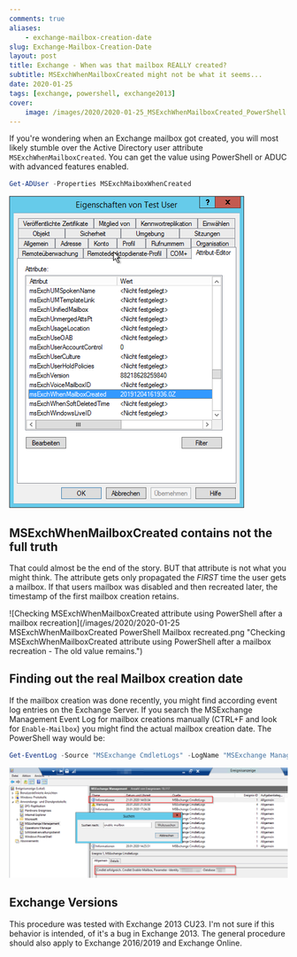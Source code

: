 ```yaml
---
comments: true
aliases:
    - exchange-mailbox-creation-date
slug: Exchange-Mailbox-Creation-Date
layout: post
title: Exchange - When was that mailbox REALLY created?
subtitle: MSExchWhenMailboxCreated might not be what it seems...
date: 2020-01-25
tags: [exchange, powershell, exchange2013]
cover:
    image: /images/2020/2020-01-25_MSExchWhenMailboxCreated_PowerShell.png
---
```


If you're wondering when an Exchange mailbox got created, you will most likely stumble over the Active Directory user attribute `MSExchWhenMailboxCreated`. You can get the value using PowerShell or ADUC with advanced features enabled.

```powershell
Get-ADUser -Properties MSExchMaiboxWhenCreated
```

![Get MSExchWhenMailboxCreated attribute using PowerShell](/images/2020/2020-01-25_MSExchWhenMailboxCreated_ADUC.png "Get MSExchWhenMailboxCreated attribute using Active Directory Users and Computers. Advanced features need to be enabled.")

## MSExchWhenMailboxCreated contains not the full truth

That could almost be the end of the story. BUT that attribute is not what you might think. The attribute gets only propagated the _FIRST_ time the user gets a mailbox. If that users mailbox was disabled and then recreated later, the timestamp of the first mailbox creation retains.

![Checking MSExchWhenMailboxCreated attribute using PowerShell after a mailbox recreation](/images/2020/2020-01-25 MSExchWhenMailboxCreated PowerShell Mailbox recreated.png "Checking MSExchWhenMailboxCreated attribute using PowerShell after a mailbox recreation - The old value remains.")

## Finding out the real Mailbox creation date

If the mailbox creation was done recently, you might find according event log entries on the Exchange Server. If you search the MSExchange Management Event Log for mailbox creations manually (CTRL+F and look for `Enable-Mailbox`) you might find the actual mailbox creation date. The PowerShell way would be:

```powershell
Get-EventLog -Source "MSExchange CmdletLogs" -LogName "MSExchange Management" -ComputerName <Servername> -Message "*Enable-Mailbox*test.user*"
```

![Checking the MSExchange Management Event Log for mailbox creations](/images/2020/2020-01-25_Exchange_mailbox_creation_event_log.png "Checking the MSExchange Management Event Log for mailbox creations - The mailbox got recently created by Enable-Mailbox cmdlet.")

## Exchange Versions

This procedure was tested with Exchange 2013 CU23. I'm not sure if this behavior is intended, of it's a bug in Exchange 2013.
The general procedure should also apply to Exchange 2016/2019 and Exchange Online.
